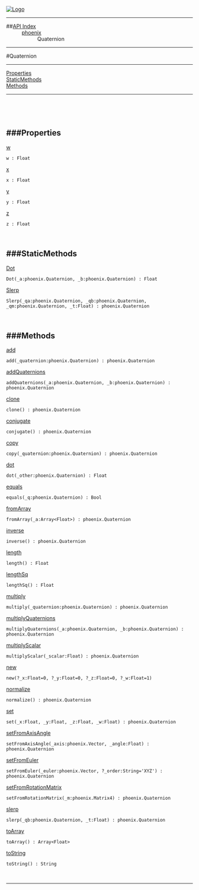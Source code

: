 
[![Logo](../../images/logo.png)](../../index.html)

---


##[API Index](../../api/index.html#phoenix)   
&emsp;&emsp;&emsp;[phoenix](./)   
&emsp;&emsp;&emsp;&emsp;&emsp;&emsp;Quaternion

---

#Quaternion


---


[Properties](#Properties)   
[StaticMethods](#StaticMethods)   
[Methods](#Methods)   


---

&nbsp;   

&nbsp;   

<a class="lift" name="Properties" ></a>
###Properties   
---
<a class="lift" name="w" href="#w">w</a>



`w : Float`

<span class="small_desc_flat">  </span>   

<a class="lift" name="x" href="#x">x</a>



`x : Float`

<span class="small_desc_flat">  </span>   

<a class="lift" name="y" href="#y">y</a>



`y : Float`

<span class="small_desc_flat">  </span>   

<a class="lift" name="z" href="#z">z</a>



`z : Float`

<span class="small_desc_flat">  </span>   

&nbsp;   

<a class="lift" name="StaticMethods" ></a>
###StaticMethods   
---
<a class="lift" name="Dot" href="#Dot">Dot</a>



`Dot(_a:phoenix.Quaternion, _b:phoenix.Quaternion) : Float`

<span class="small_desc_flat">  </span>   

<a class="lift" name="Slerp" href="#Slerp">Slerp</a>



`Slerp(_qa:phoenix.Quaternion, _qb:phoenix.Quaternion, _qm:phoenix.Quaternion, _t:Float) : phoenix.Quaternion`

<span class="small_desc_flat">  </span>   

&nbsp;   

<a class="lift" name="Methods" ></a>
###Methods   
---
<a class="lift" name="add" href="#add">add</a>



`add(_quaternion:phoenix.Quaternion) : phoenix.Quaternion`

<span class="small_desc_flat">  </span>   

<a class="lift" name="addQuaternions" href="#addQuaternions">addQuaternions</a>



`addQuaternions(_a:phoenix.Quaternion, _b:phoenix.Quaternion) : phoenix.Quaternion`

<span class="small_desc_flat">  </span>   

<a class="lift" name="clone" href="#clone">clone</a>



`clone() : phoenix.Quaternion`

<span class="small_desc_flat">  </span>   

<a class="lift" name="conjugate" href="#conjugate">conjugate</a>



`conjugate() : phoenix.Quaternion`

<span class="small_desc_flat">  </span>   

<a class="lift" name="copy" href="#copy">copy</a>



`copy(_quaternion:phoenix.Quaternion) : phoenix.Quaternion`

<span class="small_desc_flat">  </span>   

<a class="lift" name="dot" href="#dot">dot</a>



`dot(_other:phoenix.Quaternion) : Float`

<span class="small_desc_flat">  </span>   

<a class="lift" name="equals" href="#equals">equals</a>



`equals(_q:phoenix.Quaternion) : Bool`

<span class="small_desc_flat">  </span>   

<a class="lift" name="fromArray" href="#fromArray">fromArray</a>



`fromArray(_a:Array<Float>) : phoenix.Quaternion`

<span class="small_desc_flat">  </span>   

<a class="lift" name="inverse" href="#inverse">inverse</a>



`inverse() : phoenix.Quaternion`

<span class="small_desc_flat">  </span>   

<a class="lift" name="length" href="#length">length</a>



`length() : Float`

<span class="small_desc_flat">  </span>   

<a class="lift" name="lengthSq" href="#lengthSq">lengthSq</a>



`lengthSq() : Float`

<span class="small_desc_flat">  </span>   

<a class="lift" name="multiply" href="#multiply">multiply</a>



`multiply(_quaternion:phoenix.Quaternion) : phoenix.Quaternion`

<span class="small_desc_flat">  </span>   

<a class="lift" name="multiplyQuaternions" href="#multiplyQuaternions">multiplyQuaternions</a>



`multiplyQuaternions(_a:phoenix.Quaternion, _b:phoenix.Quaternion) : phoenix.Quaternion`

<span class="small_desc_flat">  </span>   

<a class="lift" name="multiplyScalar" href="#multiplyScalar">multiplyScalar</a>



`multiplyScalar(_scalar:Float) : phoenix.Quaternion`

<span class="small_desc_flat">  </span>   

<a class="lift" name="new" href="#new">new</a>



`new(?_x:Float=0, ?_y:Float=0, ?_z:Float=0, ?_w:Float=1) `

<span class="small_desc_flat">  </span>   

<a class="lift" name="normalize" href="#normalize">normalize</a>



`normalize() : phoenix.Quaternion`

<span class="small_desc_flat">  </span>   

<a class="lift" name="set" href="#set">set</a>



`set(_x:Float, _y:Float, _z:Float, _w:Float) : phoenix.Quaternion`

<span class="small_desc_flat">  </span>   

<a class="lift" name="setFromAxisAngle" href="#setFromAxisAngle">setFromAxisAngle</a>



`setFromAxisAngle(_axis:phoenix.Vector, _angle:Float) : phoenix.Quaternion`

<span class="small_desc_flat">  </span>   

<a class="lift" name="setFromEuler" href="#setFromEuler">setFromEuler</a>



`setFromEuler(_euler:phoenix.Vector, ?_order:String='XYZ') : phoenix.Quaternion`

<span class="small_desc_flat">  </span>   

<a class="lift" name="setFromRotationMatrix" href="#setFromRotationMatrix">setFromRotationMatrix</a>



`setFromRotationMatrix(_m:phoenix.Matrix4) : phoenix.Quaternion`

<span class="small_desc_flat">  </span>   

<a class="lift" name="slerp" href="#slerp">slerp</a>



`slerp(_qb:phoenix.Quaternion, _t:Float) : phoenix.Quaternion`

<span class="small_desc_flat">  </span>   

<a class="lift" name="toArray" href="#toArray">toArray</a>



`toArray() : Array<Float>`

<span class="small_desc_flat">  </span>   

<a class="lift" name="toString" href="#toString">toString</a>



`toString() : String`

<span class="small_desc_flat">  </span>   



&nbsp;
&nbsp;
&nbsp;

---  


&nbsp;   
&nbsp;   